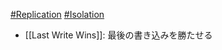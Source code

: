 [#Replication](Replication) [#Isolation](🌐Distributed%20Systems・Concurrency・Transaction・DB/Isolation.md)
- [[Last Write Wins]]: 最後の書き込みを勝たせる
